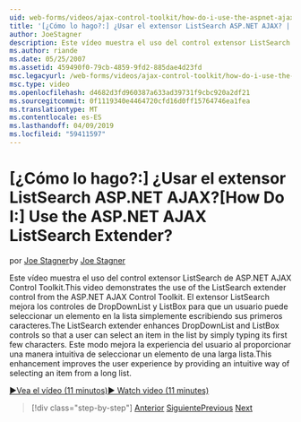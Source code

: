 ```yaml
---
uid: web-forms/videos/ajax-control-toolkit/how-do-i-use-the-aspnet-ajax-listsearch-extender
title: '[¿Cómo lo hago?:] ¿Usar el extensor ListSearch ASP.NET AJAX? | Microsoft Docs'
author: JoeStagner
description: Este vídeo muestra el uso del control extensor ListSearch de ASP.NET AJAX Control Toolkit. El extensor ListSearch mejora DropDownList y L...
ms.author: riande
ms.date: 05/25/2007
ms.assetid: 459490f0-79cb-4859-9fd2-885dae4d23fd
msc.legacyurl: /web-forms/videos/ajax-control-toolkit/how-do-i-use-the-aspnet-ajax-listsearch-extender
msc.type: video
ms.openlocfilehash: d4682d3fd960387a633ad39731f9cbc920a2df21
ms.sourcegitcommit: 0f1119340e4464720cfd16d0ff15764746ea1fea
ms.translationtype: MT
ms.contentlocale: es-ES
ms.lasthandoff: 04/09/2019
ms.locfileid: "59411597"
---
```

# <a name="how-do-i-use-the-aspnet-ajax-listsearch-extender"></a><span data-ttu-id="e1abd-105">[¿Cómo lo hago?:] ¿Usar el extensor ListSearch ASP.NET AJAX?</span><span class="sxs-lookup"><span data-stu-id="e1abd-105">[How Do I:] Use the ASP.NET AJAX ListSearch Extender?</span></span>

<span data-ttu-id="e1abd-106">por [Joe Stagner](https://github.com/JoeStagner)</span><span class="sxs-lookup"><span data-stu-id="e1abd-106">by [Joe Stagner](https://github.com/JoeStagner)</span></span>

<span data-ttu-id="e1abd-107">Este vídeo muestra el uso del control extensor ListSearch de ASP.NET AJAX Control Toolkit.</span><span class="sxs-lookup"><span data-stu-id="e1abd-107">This video demonstrates the use of the ListSearch extender control from the ASP.NET AJAX Control Toolkit.</span></span> <span data-ttu-id="e1abd-108">El extensor ListSearch mejora los controles de DropDownList y ListBox para que un usuario puede seleccionar un elemento en la lista simplemente escribiendo sus primeros caracteres.</span><span class="sxs-lookup"><span data-stu-id="e1abd-108">The ListSearch extender enhances DropDownList and ListBox controls so that a user can select an item in the list by simply typing its first few characters.</span></span> <span data-ttu-id="e1abd-109">Este modo mejora la experiencia del usuario al proporcionar una manera intuitiva de seleccionar un elemento de una larga lista.</span><span class="sxs-lookup"><span data-stu-id="e1abd-109">This enhancement improves the user experience by providing an intuitive way of selecting an item from a long list.</span></span>

[<span data-ttu-id="e1abd-110">&#9654;Vea el vídeo (11 minutos)</span><span class="sxs-lookup"><span data-stu-id="e1abd-110">&#9654; Watch video (11 minutes)</span></span>](https://channel9.msdn.com/Blogs/ASP-NET-Site-Videos/how-do-i-use-the-aspnet-ajax-listsearch-extender)

> [!div class="step-by-step"]
> <span data-ttu-id="e1abd-111">[Anterior](how-do-i-use-the-aspnet-ajax-nobot-control.md)
> [Siguiente](how-do-i-use-the-pagingbulletedlist-extender-control.md)</span><span class="sxs-lookup"><span data-stu-id="e1abd-111">[Previous](how-do-i-use-the-aspnet-ajax-nobot-control.md)
[Next](how-do-i-use-the-pagingbulletedlist-extender-control.md)</span></span>

